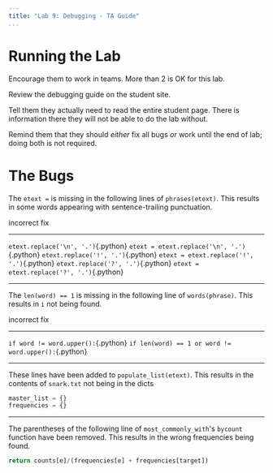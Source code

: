 ```yaml
---
title: "Lab 9: Debugging - TA Guide"
...
```


# Running the Lab

Encourage them to work in teams.  More than 2 is OK for this lab.

Review the debugging guide on the student site.

Tell them they actually need to read the entire student page.  There is information there they will not be able to do the lab without.

Remind them that they should *either* fix all bugs *or* work until the end of lab; doing both is not required.

# The Bugs

The `etext =` is missing in the following lines of `phrases(etext)`.
This results in some words appearing with sentence-trailing punctuation.

incorrect                            fix
------------------------------------ ------------------------------------
`etext.replace('\n', '.')`{.python}  `etext = etext.replace('\n', '.')`{.python}
`etext.replace('!', '.')`{.python}   `etext = etext.replace('!', '.')`{.python}
`etext.replace('?', '.')`{.python}   `etext = etext.replace('?', '.')`{.python}

----

The `len(word) == 1` is missing in the following line of `words(phrase)`.
This results in `i` not being found.

incorrect                            fix
------------------------------------ -----------------------------------------------------
`if word != word.upper():`{.python}  `if len(word) == 1 or word != word.upper():`{.python}



----

These lines have been added to `populate_list(etext)`.
This results in the contents of `snark.txt` not being in the dicts

````python
master_list = {}
frequencies = {}
````


----

The parentheses of the following line of `most_commonly_with`'s `bycount` function have been removed.
This results in the wrong frequencies being found.

````python
return counts[e]/(frequencies[e] + frequencies[target])
````

